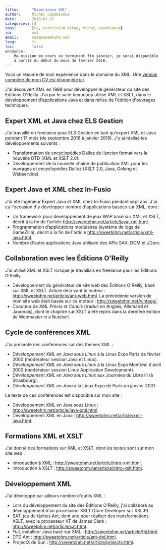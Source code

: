 ```yaml
---
title:      "Expérience XML"
author:     Michel Casabianca
date:       2018-01-22
categories: []
tags:       [cv, curriculum vitae, michel casabianca]
id:         xml
email:      casa@sweetohm.net
lang:       fr
toc:        false
announce:   |
    Ma mission en cours se terminant fin janvier, je serai disponible
    à partir du début du mois de février 2018.
---
```


Voici un résumé de mon expérience dans le domaine du XML. Une [version complète de mon CV est disponible ici](http://sweetohm.net/resume/resume.html).

<!--more-->

J'ai découvert XML en 1998 pour développer le générateur du site des Editions O'Reilly. J'ai par le suite beaucoup utilisé XML et XSLT, dans le développement d'applications Java et dans milieu de l'édition d'ouvrages techniques.

Expert XML et Java chez ELS Gestion
-----------------------------------

J'ai travaillé en freelance pour ELS Gestion en tant qu'expert XML et Java pendant 17 mois (de septembre 2016 à janvier 2018). J'y ai réalisé les développements suivants :

- Transformation de encyclopédies Dalloz de l’ancien format vers la nouvelle DTD (XML et XSLT 2.0).
- Développement de la nouvelle chaîne de publication XML pour les ouvrages et encyclopédies Dalloz (XSLT 2.0, Java, Golang et Webservice).

Expert Java et XML chez In-Fusio
--------------------------------

J'ai été Ingénieur Expert Java et XML chez In-Fusio pendant sept ans. J'ai eu l'occasion d'y développer nombre d'applications basées sur XML, dont :

- Un framework pour développement de jeux WAP basé sur XML et XSLT, décrit à la fin de l'article <http://sweetohm.net/article/java-xml.html>.
- Programmation d’applications modulaires (système de logs de GameZilla), décrit à la fin de l'article <http://sweetohm.net/article/xml-java.html>.
- Nombre d'autre applications Java utilisant des APIs SAX, DOM et JDom.

Collaboration avec les Éditions O'Reilly
----------------------------------------

J'ai utilisé XML et XSLT lorsque je travaillais en freelance pour les Editions O'Reilly.

- Développement du générateur de site web des Éditions O'Reilly, basé sur XML et XSLT. Article décrivant le moteur : <http://sweetohm.net/article/ant-web.html>. La précédente version de mon site web était basée sur ce moteur : <http://sweetohm.net/vintage/>.
- Coauteur de *XML Précis et Concis* (traduit en Anglais, Allemand et Japonais), dont le chapitre sur XSLT a été repris dans la dernière édition de Webmaster in a Nutshell.

Cycle de conférences XML
------------------------

J'ai présenté des conférences sur des thèmes XML :

- *Développement XML en Java sous Linux* à la Linux Expo Paris de février 2000 (modérateur session Java et Linux).
- *Développement XML en Java sous Linux* à la Linux Expo Montréal d'avril 2000 (modérateur session Linux Application Development).
- *Développement XML en Java sous Linux* aux Journées du Libre III (à Strasbourg).
- *Développement XML en Java* à la Linux Expo de Paris en janvier 2001.

Le texte de ces conférences est disponible sur mon site :

- Développement XML en Java sous Linux : <http://sweetohm.net/article/java-xml.html>.
- Développement XML en Java : <http://sweetohm.net/article/xml-java.html>.

Formations XML et XSLT
----------------------

J'ai donné des formations sur XML et XSLT, dont les textes sont sur mon site web :

- Introduction à XML : <http://sweetohm.net/article/intro-xml.html>.
- Introduction à XSLT : <http://sweetohm.net/article/intro-xslt.html>.

Développement XML
-----------------

J'ai développé par ailleurs nombre d'outils XML :

- Lors du développement du site des Éditions O'Reilly, j'ai collaboré au développement d'un processeur XSLT (Core Developer sur XSL:P).
- SAT, jeu de tâches Ant, dont une pour réaliser des transformations XSLT, avec le processeur XT de James Clark : <http://sweetohm.net/article/sat.html>.
- FiJI, installeur Java basé sur XML : <http://sweetohm.net/article/fiji.html>.
- DTD Ant : <http://sweetohm.net/article/ant-dtd.html>.
- ProjectX de Sun : <http://sweetohm.net/article/projectx.html>.

